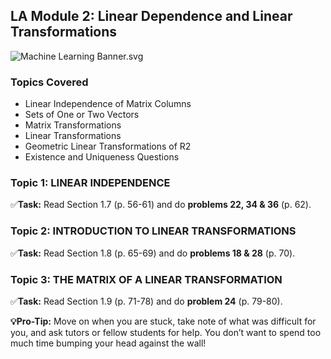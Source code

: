LA Module 2: Linear Dependence and Linear Transformations
---------------------------------------------------------

![Machine Learning Banner.svg](https://wustl-catalog.instructure.com/courses/254/files/25267/download)

### Topics Covered

*   Linear Independence of Matrix Columns
*   Sets of One or Two Vectors
*   Matrix Transformations
*   Linear Transformations
*   Geometric Linear Transformations of R2
*   Existence and Uniqueness Questions

### Topic 1: LINEAR INDEPENDENCE

✅**Task:** Read Section 1.7 (p. 56-61) and do **problems 22, 34 & 36** (p. 62).

### Topic 2: INTRODUCTION TO LINEAR TRANSFORMATIONS

✅**Task:** Read Section 1.8 (p. 65-69) and do **problems 18 & 28** (p. 70).

### Topic 3: THE MATRIX OF A LINEAR TRANSFORMATION

✅**Task:** Read Section 1.9 (p. 71-78) and do **problem 24** (p. 79-80).

**💡Pro-Tip:** Move on when you are stuck, take note of what was difficult for you, and ask tutors or fellow students for help. You don’t want to spend too much time bumping your head against the wall!